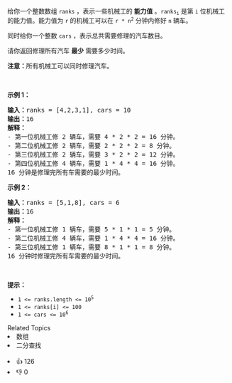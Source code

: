 <p>给你一个整数数组&nbsp;<code>ranks</code>&nbsp;，表示一些机械工的 <strong>能力值</strong>&nbsp;。<code>ranks<sub>i</sub></code> 是第 <code>i</code> 位机械工的能力值。能力值为&nbsp;<code>r</code>&nbsp;的机械工可以在&nbsp;<code>r * n<sup>2</sup></code>&nbsp;分钟内修好&nbsp;<code>n</code>&nbsp;辆车。</p>

<p>同时给你一个整数&nbsp;<code>cars</code>&nbsp;，表示总共需要修理的汽车数目。</p>

<p>请你返回修理所有汽车&nbsp;<strong>最少</strong>&nbsp;需要多少时间。</p>

<p><strong>注意：</strong>所有机械工可以同时修理汽车。</p>

<p>&nbsp;</p>

<p><strong>示例 1：</strong></p>

<pre>
<b>输入：</b>ranks = [4,2,3,1], cars = 10
<b>输出：</b>16
<b>解释：</b>
- 第一位机械工修 2 辆车，需要 4 * 2 * 2 = 16 分钟。
- 第二位机械工修 2 辆车，需要 2 * 2 * 2 = 8 分钟。
- 第三位机械工修 2 辆车，需要 3 * 2 * 2 = 12 分钟。
- 第四位机械工修 4 辆车，需要 1 * 4 * 4 = 16 分钟。
16 分钟是修理完所有车需要的最少时间。
</pre>

<p><strong>示例 2：</strong></p>

<pre>
<b>输入：</b>ranks = [5,1,8], cars = 6
<b>输出：</b>16
<b>解释：</b>
- 第一位机械工修 1 辆车，需要 5 * 1 * 1 = 5 分钟。
- 第二位机械工修 4 辆车，需要 1 * 4 * 4 = 16 分钟。
- 第三位机械工修 1 辆车，需要 8 * 1 * 1 = 8 分钟。
16 分钟时修理完所有车需要的最少时间。
</pre>

<p>&nbsp;</p>

<p><strong>提示：</strong></p>

<ul> 
 <li><code>1 &lt;= ranks.length &lt;= 10<sup>5</sup></code></li> 
 <li><code>1 &lt;= ranks[i] &lt;= 100</code></li> 
 <li><code>1 &lt;= cars &lt;= 10<sup>6</sup></code></li> 
</ul>

<div><div>Related Topics</div><div><li>数组</li><li>二分查找</li></div></div><br><div><li>👍 126</li><li>👎 0</li></div>